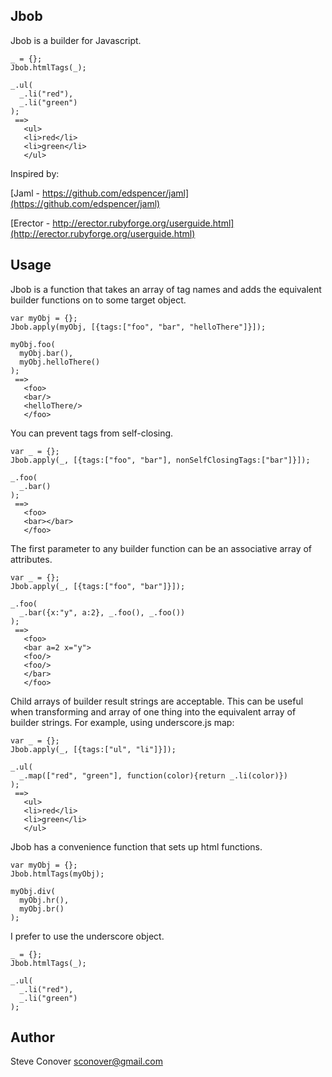 ## Jbob

Jbob is a builder for Javascript.

    _ = {};
    Jbob.htmlTags(_);
    
    _.ul(
      _.li("red"),
      _.li("green")
    );
     ==>
       <ul>
       <li>red</li>
       <li>green</li>
       </ul>

Inspired by: 

[Jaml - https://github.com/edspencer/jaml](https://github.com/edspencer/jaml)

[Erector - http://erector.rubyforge.org/userguide.html](http://erector.rubyforge.org/userguide.html)


## Usage

Jbob is a function that takes an array of tag names and adds the equivalent builder functions on to some target object.

    var myObj = {};
    Jbob.apply(myObj, [{tags:["foo", "bar", "helloThere"]}]);
    
    myObj.foo(
      myObj.bar(),
      myObj.helloThere()
    );
     ==>
       <foo>
       <bar/>
       <helloThere/>
       </foo>

You can prevent tags from self-closing.

    var _ = {};
    Jbob.apply(_, [{tags:["foo", "bar"], nonSelfClosingTags:["bar"]}]);
    
    _.foo(
      _.bar()
    );
     ==>
       <foo>
       <bar></bar>
       </foo>


The first parameter to any builder function can be an associative array of attributes.

    var _ = {};
    Jbob.apply(_, [{tags:["foo", "bar"]}]);
    
    _.foo(
      _.bar({x:"y", a:2}, _.foo(), _.foo())
    );
     ==>
       <foo>
       <bar a=2 x="y">
       <foo/>
       <foo/>
       </bar>
       </foo>


Child arrays of builder result strings are acceptable.  This can be useful when transforming and array of one thing into the equivalent array of builder strings.  For example, using underscore.js map:

    var _ = {};
    Jbob.apply(_, [{tags:["ul", "li"]}]);
    
    _.ul(
      _.map(["red", "green"], function(color){return _.li(color)})
    );
     ==>
       <ul>
       <li>red</li>
       <li>green</li>
       </ul>



Jbob has a convenience function that sets up html functions.

    var myObj = {};
    Jbob.htmlTags(myObj);
    
    myObj.div(
      myObj.hr(),
      myObj.br()
    );
    

I prefer to use the underscore object.

    _ = {};
    Jbob.htmlTags(_);
    
    _.ul(
      _.li("red"),
      _.li("green")
    );



## Author ##

Steve Conover <sconover@gmail.com>